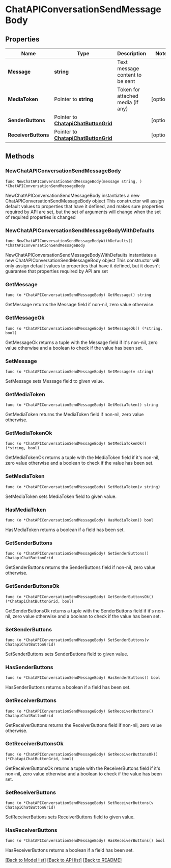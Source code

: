 # ChatAPIConversationSendMessageBody

## Properties

Name | Type | Description | Notes
------------ | ------------- | ------------- | -------------
**Message** | **string** | Text message content to be sent | 
**MediaToken** | Pointer to **string** | Token for attached media (if any) | [optional] 
**SenderButtons** | Pointer to [**ChatapiChatButtonGrid**](ChatapiChatButtonGrid.md) |  | [optional] 
**ReceiverButtons** | Pointer to [**ChatapiChatButtonGrid**](ChatapiChatButtonGrid.md) |  | [optional] 

## Methods

### NewChatAPIConversationSendMessageBody

`func NewChatAPIConversationSendMessageBody(message string, ) *ChatAPIConversationSendMessageBody`

NewChatAPIConversationSendMessageBody instantiates a new ChatAPIConversationSendMessageBody object
This constructor will assign default values to properties that have it defined,
and makes sure properties required by API are set, but the set of arguments
will change when the set of required properties is changed

### NewChatAPIConversationSendMessageBodyWithDefaults

`func NewChatAPIConversationSendMessageBodyWithDefaults() *ChatAPIConversationSendMessageBody`

NewChatAPIConversationSendMessageBodyWithDefaults instantiates a new ChatAPIConversationSendMessageBody object
This constructor will only assign default values to properties that have it defined,
but it doesn't guarantee that properties required by API are set

### GetMessage

`func (o *ChatAPIConversationSendMessageBody) GetMessage() string`

GetMessage returns the Message field if non-nil, zero value otherwise.

### GetMessageOk

`func (o *ChatAPIConversationSendMessageBody) GetMessageOk() (*string, bool)`

GetMessageOk returns a tuple with the Message field if it's non-nil, zero value otherwise
and a boolean to check if the value has been set.

### SetMessage

`func (o *ChatAPIConversationSendMessageBody) SetMessage(v string)`

SetMessage sets Message field to given value.


### GetMediaToken

`func (o *ChatAPIConversationSendMessageBody) GetMediaToken() string`

GetMediaToken returns the MediaToken field if non-nil, zero value otherwise.

### GetMediaTokenOk

`func (o *ChatAPIConversationSendMessageBody) GetMediaTokenOk() (*string, bool)`

GetMediaTokenOk returns a tuple with the MediaToken field if it's non-nil, zero value otherwise
and a boolean to check if the value has been set.

### SetMediaToken

`func (o *ChatAPIConversationSendMessageBody) SetMediaToken(v string)`

SetMediaToken sets MediaToken field to given value.

### HasMediaToken

`func (o *ChatAPIConversationSendMessageBody) HasMediaToken() bool`

HasMediaToken returns a boolean if a field has been set.

### GetSenderButtons

`func (o *ChatAPIConversationSendMessageBody) GetSenderButtons() ChatapiChatButtonGrid`

GetSenderButtons returns the SenderButtons field if non-nil, zero value otherwise.

### GetSenderButtonsOk

`func (o *ChatAPIConversationSendMessageBody) GetSenderButtonsOk() (*ChatapiChatButtonGrid, bool)`

GetSenderButtonsOk returns a tuple with the SenderButtons field if it's non-nil, zero value otherwise
and a boolean to check if the value has been set.

### SetSenderButtons

`func (o *ChatAPIConversationSendMessageBody) SetSenderButtons(v ChatapiChatButtonGrid)`

SetSenderButtons sets SenderButtons field to given value.

### HasSenderButtons

`func (o *ChatAPIConversationSendMessageBody) HasSenderButtons() bool`

HasSenderButtons returns a boolean if a field has been set.

### GetReceiverButtons

`func (o *ChatAPIConversationSendMessageBody) GetReceiverButtons() ChatapiChatButtonGrid`

GetReceiverButtons returns the ReceiverButtons field if non-nil, zero value otherwise.

### GetReceiverButtonsOk

`func (o *ChatAPIConversationSendMessageBody) GetReceiverButtonsOk() (*ChatapiChatButtonGrid, bool)`

GetReceiverButtonsOk returns a tuple with the ReceiverButtons field if it's non-nil, zero value otherwise
and a boolean to check if the value has been set.

### SetReceiverButtons

`func (o *ChatAPIConversationSendMessageBody) SetReceiverButtons(v ChatapiChatButtonGrid)`

SetReceiverButtons sets ReceiverButtons field to given value.

### HasReceiverButtons

`func (o *ChatAPIConversationSendMessageBody) HasReceiverButtons() bool`

HasReceiverButtons returns a boolean if a field has been set.


[[Back to Model list]](../README.md#documentation-for-models) [[Back to API list]](../README.md#documentation-for-api-endpoints) [[Back to README]](../README.md)


